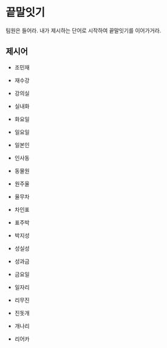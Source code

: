 # 끝말잇기

팀원은 들어라. 내가 제시하는 단어로 시작하여 끝말잇기를 이어가거라.



## 제시어

- 조민재
- 재수강
- 강의실
- 실내화
- 화요일
- 일요일
- 일본인
- 인사동
- 동물원
- 원주율
- 율무차
- 차인표
- 표주박
- 박지성
- 성실성
- 성과금
- 금요일
- 일자리
- 리무진
- 진돗개

- 개나리
- 리어카